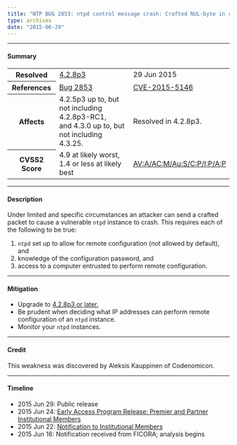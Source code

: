 ```yaml
---
title: "NTP BUG 2853: ntpd control message crash: Crafted NUL-byte in configuration directive"
type: archives
date: "2015-06-29"
---
```


* * *

#### Summary

<table>
  <tbody>
	<tr>
		<th><b>Resolved</b></th>
		<td><a href="/support/securitynotice/4_2_8p3-release-announcement/">4.2.8p3</a></td>
		<td>29 Jun 2015</td>
	</tr>
	<tr>
		<th><b>References</b></th>
		<td><a href="https://bugs.ntp.org/show_bug.cgi?id=2853">Bug 2853</a></td>
		<td><a href="https://nvd.nist.gov/vuln/detail/CVE-2015-5146">CVE-2015-5146</a></td>
	</tr>
	<tr>
		<th><b>Affects</b></th>
		<td>4.2.5p3 up to, but not including 4.2.8p3-RC1,<br> and 4.3.0 up to, but not including 4.3.25.</td>
		<td>Resolved in 4.2.8p3.</td>
	</tr>
	<tr>
		<th><b>CVSS2 Score</b></th>
		<td>4.9 at likely worst, 1.4 or less at likely best</td>
		<td><a href="https://nvd.nist.gov/vuln-metrics/cvss/v2-calculator?calculator&version=2.0&vector=(AV:A/AC:M/Au:S/C:P/I:P/A:P)">AV:A/AC:M/Au:S/C:P/I:P/A:P</a></td>
	</tr>	
  </tbody>	
</table>

* * *
    
#### Description 

Under limited and specific circumstances an attacker can send a crafted packet to cause a vulnerable `ntpd` instance to crash. This requires each of the following to be true:
  1. `ntpd` set up to allow for remote configuration (not allowed by default), and
  2. knowledge of the configuration password, and
  3. access to a computer entrusted to perform remote configuration. 

* * *
    
#### Mitigation

* Upgrade to [4.2.8p3 or later.](/downloads/)
* Be prudent when deciding what IP addresses can perform remote configuration of an `ntpd` instance.
* Monitor your `ntpd` instances.

* * *

#### Credit

This weakness was discovered by Aleksis Kauppinen of Codenomicon.

* * *

#### Timeline

* 2015 Jun 29: Public release
* 2015 Jun 24: [Early Access Program Release: Premier and Partner Institutional Members](https://www.nwtime.org/membership/benefits/)
* 2015 Jun 22: [Notification to Institutional Members](https://www.nwtime.org/membership/benefits/)
* 2015 Jun 16: Notification received from FICORA; analysis begins